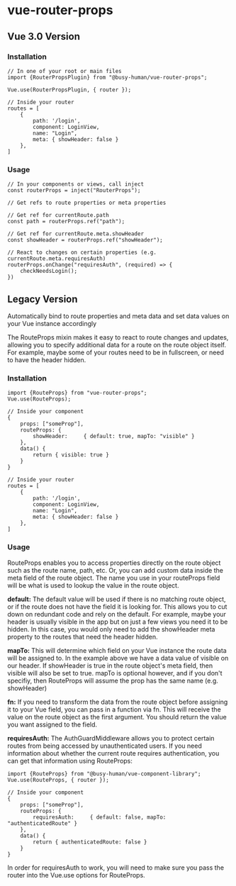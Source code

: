 # vue-router-props

## Vue 3.0 Version

### Installation

    // In one of your root or main files
    import {RouterPropsPlugin} from "@busy-human/vue-router-props";

    Vue.use(RouterPropsPlugin, { router });

    // Inside your router
    routes = [
        {
            path: '/login',
            component: LoginView,
            name: "Login",
            meta: { showHeader: false }
        },
    ]

### Usage

    // In your components or views, call inject
    const routerProps = inject("RouterProps");

    // Get refs to route properties or meta properties

    // Get ref for currentRoute.path
    const path = routerProps.ref("path");

    // Get ref for currentRoute.meta.showHeader
    const showHeader = routerProps.ref("showHeader");

    // React to changes on certain properties (e.g. currentRoute.meta.requiresAuth)
    routerProps.onChange("requiresAuth", (required) => {
        checkNeedsLogin();
    })

## Legacy Version

Automatically bind to route properties and meta data and set data values on your Vue instance accordingly

The RouteProps mixin makes it easy to react to route changes and updates, allowing you to specify additional data for a route on the route object itself. For example, maybe some of your routes need to be in fullscreen, or need to have the header hidden.

### Installation

    import {RouteProps} from "vue-router-props";
    Vue.use(RouteProps);

    // Inside your component
    {
        props: ["someProp"],
        routeProps: {
            showHeader:     { default: true, mapTo: "visible" }
        },
        data() {
            return { visible: true }
        }
    }

    // Inside your router
    routes = [
        {
            path: '/login',
            component: LoginView,
            name: "Login",
            meta: { showHeader: false }
        },
    ]

### Usage

RouteProps enables you to access properties directly on the route object such as the route name, path, etc. Or, you can add custom data inside the meta field of the route object. The name you use in your routeProps field will be what is used to lookup the value in the route object.

**default:** The default value will be used if there is no matching route object, or if the route does not have the field it is looking for. This allows you to cut down on redundant code and rely on the default. For example, maybe your header is usually visible in the app but on just a few views you need it to be hidden. In this case, you would only need to add the showHeader meta property to the routes that need the header hidden.

**mapTo:** This will determine which field on your Vue instance the route data will be assigned to. In the example above we have a data value of visible on our header. If showHeader is true in the route object's meta field, then visible will also be set to true. mapTo is optional however, and if you don't specifiy, then RouteProps will assume the prop has the same name (e.g. showHeader)

**fn:** If you need to transform the data from the route object before assigning it to your Vue field, you can pass in a function via fn. This will receive the value on the route object as the first argument. You should return the value you want assigned to the field.

**requiresAuth:** The AuthGuardMiddleware allows you to protect certain routes from being accessed by unauthenticated users. If you need information about whether the current route requires authentication, you can get that information using RouteProps:

    import {RouteProps} from "@busy-human/vue-component-library";
    Vue.use(RouteProps, { router });

    // Inside your component
    {
        props: ["someProp"],
        routeProps: {
            requiresAuth:     { default: false, mapTo: "authenticatedRoute" }
        },
        data() {
            return { authenticatedRoute: false }
        }
    }

In order for requiresAuth to work, you will need to make sure you pass the router into the Vue.use options for RouteProps.